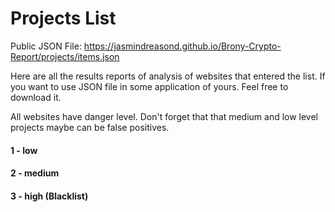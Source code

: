 # Projects List

Public JSON File: https://jasmindreasond.github.io/Brony-Crypto-Report/projects/items.json

Here are all the results reports of analysis of websites that entered the list. If you want to use JSON file in some application of yours. Feel free to download it. 

All websites have danger level. Don't forget that that medium and low level projects maybe can be false positives.

#### 1 - low

#### 2 - medium

#### 3 - high (Blacklist)
